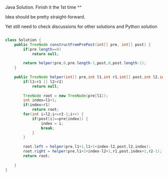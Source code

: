 
Java Solution. Finish it the 1st time ^^

Idea should be pretty straight-forward.

Yet still need to check discussions for other solutions and Python solution

```Java

class Solution {
    public TreeNode constructFromPrePost(int[] pre, int[] post) {
        if(pre.length==0)
            return null;
        
        return helper(pre,0,pre.length-1,post,0,post.length-1);
    }
    
    public TreeNode helper(int[] pre,int l1,int r1,int[] post,int l2,int r2) {
        if(l1>r1 || l2>r2)
            return null;
        
        TreeNode root = new TreeNode(pre[l1]);
        int index=l1+1;
        if(index>r1)
            return root;
        for(int i=l2;i<=r2-1;i++) {
            if(post[i]==pre[index]) {
                index = i;
                break;
            }
        }
        
        root.left = helper(pre,l1+1,l1+1+index-l2,post,l2,index);
        root.right = helper(pre,l1+1+index-l2+1,r1,post,index+1,r2-1);
        return root;
        
    }
}

```